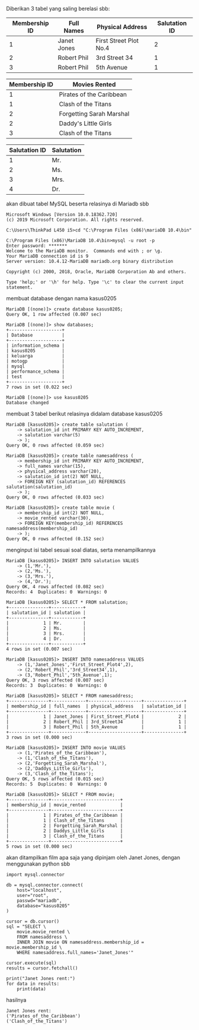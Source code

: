 Diberikan 3 tabel yang saling berelasi sbb:

Membership ID | Full Names | Physical Address | Salutation ID
--------------|------------|------------------|---------------
1 | Janet Jones | First Street Plot No.4 | 2
2 | Robert Phil | 3rd Street 34 | 1
3 | Robert Phil | 5th Avenue | 1

Membership ID | Movies Rented
--------------|--------------
1 | Pirates of the Caribbean
1 | Clash of the Titans
2 | Forgetting Sarah Marshal
2 | Daddy's Little Girls
3 | Clash of the Titans

Salutation ID | Salutation
--------------|-----------
1 | Mr.
2 | Ms.
3 | Mrs.
4 | Dr.

akan dibuat tabel MySQL beserta relasinya di Mariadb sbb

```
Microsoft Windows [Version 10.0.18362.720]
(c) 2019 Microsoft Corporation. All rights reserved.

C:\Users\ThinkPad L450 i5>cd "C:\Program Files (x86)\mariaDB 10.4\bin"

C:\Program Files (x86)\MariaDB 10.4\bin>mysql -u root -p
Enter password: *******
Welcome to the MariaDB monitor.  Commands end with ; or \g.
Your MariaDB connection id is 9
Server version: 10.4.12-MariaDB mariadb.org binary distribution

Copyright (c) 2000, 2018, Oracle, MariaDB Corporation Ab and others.

Type 'help;' or '\h' for help. Type '\c' to clear the current input statement.
```
membuat database dengan nama kasus0205
```
MariaDB [(none)]> create database kasus0205;
Query OK, 1 row affected (0.007 sec)

MariaDB [(none)]> show databases;
+--------------------+
| Database           |
+--------------------+
| information_schema |
| kasus0205          |
| keluarga           |
| motogp             |
| mysql              |
| performance_schema |
| test               |
+--------------------+
7 rows in set (0.022 sec)

MariaDB [(none)]> use kasus0205
Database changed
```
membuat 3 tabel berikut relasinya didalam database kasus0205
```
MariaDB [kasus0205]> create table salutation (
    -> salutation_id int PRIMARY KEY AUTO_INCREMENT,
    -> salutation varchar(5)
    -> );
Query OK, 0 rows affected (0.059 sec)

MariaDB [kasus0205]> create table namesaddress (
    -> membership_id int PRIMARY KEY AUTO_INCREMENT,
    -> full_names varchar(15),
    -> physical_address varchar(20),
    -> salutation_id int(2) NOT NULL,
    -> FOREIGN KEY (salutation_id) REFERENCES salutation(salutation_id)
    -> );
Query OK, 0 rows affected (0.033 sec)

MariaDB [kasus0205]> create table movie (
    -> membership_id int(2) NOT NULL,
    -> movie_rented varchar(30),
    -> FOREIGN KEY(membership_id) REFERENCES namesaddress(membership_id)
    -> );
Query OK, 0 rows affected (0.152 sec)
```
menginput isi tabel sesuai soal diatas, serta menampilkannya
```
MariaDB [kasus0205]> INSERT INTO salutation VALUES
    -> (1,'Mr.'),
    -> (2,'Ms.'),
    -> (3,'Mrs.'),
    -> (4,'Dr.');
Query OK, 4 rows affected (0.082 sec)
Records: 4  Duplicates: 0  Warnings: 0

MariaDB [kasus0205]> SELECT * FROM salutation;
+---------------+------------+
| salutation_id | salutation |
+---------------+------------+
|             1 | Mr.        |
|             2 | Ms.        |
|             3 | Mrs.       |
|             4 | Dr.        |
+---------------+------------+
4 rows in set (0.007 sec)

MariaDB [kasus0205]> INSERT INTO namesaddress VALUES
    -> (1,'Janet_Jones','First_Street_Plot4',2),
    -> (2,'Robert_Phil','3rd_Street34',1),
    -> (3,'Robert_Phil','5th_Avenue',1);
Query OK, 3 rows affected (0.007 sec)
Records: 3  Duplicates: 0  Warnings: 0

MariaDB [kasus0205]> SELECT * FROM namesaddress;
+---------------+-------------+--------------------+---------------+
| membership_id | full_names  | physical_address   | salutation_id |
+---------------+-------------+--------------------+---------------+
|             1 | Janet_Jones | First_Street_Plot4 |             2 |
|             2 | Robert_Phil | 3rd_Street34       |             1 |
|             3 | Robert_Phil | 5th_Avenue         |             1 |
+---------------+-------------+--------------------+---------------+
3 rows in set (0.000 sec)

MariaDB [kasus0205]> INSERT INTO movie VALUES
    -> (1,'Pirates_of_the_Caribbean'),
    -> (1,'Clash_of_the_Titans'),
    -> (2,'Forgetting_Sarah_Marshal'),
    -> (2,'Daddys_Little_Girls'),
    -> (3,'Clash_of_the_Titans');
Query OK, 5 rows affected (0.015 sec)
Records: 5  Duplicates: 0  Warnings: 0

MariaDB [kasus0205]> SELECT * FROM movie;
+---------------+--------------------------+
| membership_id | movie_rented             |
+---------------+--------------------------+
|             1 | Pirates_of_the_Caribbean |
|             1 | Clash_of_the_Titans      |
|             2 | Forgetting_Sarah_Marshal |
|             2 | Daddys_Little_Girls      |
|             3 | Clash_of_the_Titans      |
+---------------+--------------------------+
5 rows in set (0.000 sec)
```
akan ditampilkan film apa saja yang dipinjam oleh Janet Jones, dengan menggunakan python sbb
```
import mysql.connector

db = mysql.connector.connect(
    host="localhost",
    user="root",
    passwd="mariadb",
    database="kasus0205"
)

cursor = db.cursor()
sql = "SELECT \
    movie.movie_rented \
    FROM namesaddress \
    INNER JOIN movie ON namesaddress.membership_id = movie.membership_id \
    WHERE namesaddress.full_names='Janet_Jones'"

cursor.execute(sql)
results = cursor.fetchall()

print("Janet Jones rent:")
for data in results:
    print(data)
```
hasilnya
```
Janet Jones rent:
('Pirates_of_the_Caribbean')
('Clash_of_the_Titans')
```
